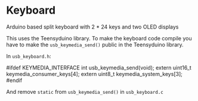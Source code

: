 # Keyboard
Arduino based split keyboard with 2 * 24 keys and two OLED displays

This uses the Teensyduino library. To make the keyboard code compile you have to make the `usb_keymedia_send()` public in the Teensyduino library.

In `usb_keyboard.h`:

   #ifdef KEYMEDIA_INTERFACE
   int usb_keymedia_send(void);
   extern uint16_t keymedia_consumer_keys[4];
   extern uint8_t keymedia_system_keys[3];
   #endif

And remove `static` from `usb_keymedia_send()` in `usb_keyboard.c` 
